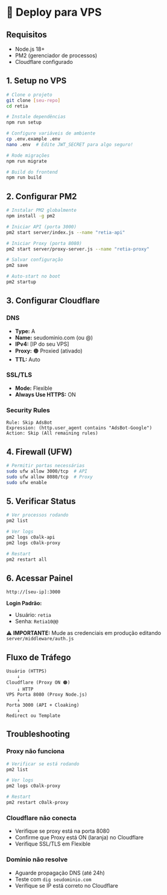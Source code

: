 # 🚀 Deploy para VPS

## Requisitos
- Node.js 18+
- PM2 (gerenciador de processos)
- Cloudflare configurado

## 1. Setup no VPS

```bash
# Clone o projeto
git clone [seu-repo]
cd retia

# Instale dependências
npm run setup

# Configure variáveis de ambiente
cp .env.example .env
nano .env  # Edite JWT_SECRET para algo seguro!

# Rode migrações
npm run migrate

# Build do frontend
npm run build
```

## 2. Configurar PM2

```bash
# Instalar PM2 globalmente
npm install -g pm2

# Iniciar API (porta 3000)
pm2 start server/index.js --name "retia-api"

# Iniciar Proxy (porta 8080)
pm2 start server/proxy-server.js --name "retia-proxy"

# Salvar configuração
pm2 save

# Auto-start no boot
pm2 startup
```

## 3. Configurar Cloudflare

### DNS
- **Type:** A
- **Name:** seudominio.com (ou @)
- **IPv4:** [IP do seu VPS]
- **Proxy:** 🟠 Proxied (ativado)
- **TTL:** Auto

### SSL/TLS
- **Mode:** Flexible
- **Always Use HTTPS:** ON

### Security Rules
```
Rule: Skip AdsBot
Expression: (http.user_agent contains "AdsBot-Google")
Action: Skip (All remaining rules)
```

## 4. Firewall (UFW)

```bash
# Permitir portas necessárias
sudo ufw allow 3000/tcp  # API
sudo ufw allow 8080/tcp  # Proxy
sudo ufw enable
```

## 5. Verificar Status

```bash
# Ver processos rodando
pm2 list

# Ver logs
pm2 logs c0alk-api
pm2 logs c0alk-proxy

# Restart
pm2 restart all
```

## 6. Acessar Painel

```
http://[seu-ip]:3000
```

**Login Padrão:**
- Usuário: `retia`
- Senha: `Retia10@@`

⚠️ **IMPORTANTE:** Mude as credenciais em produção editando `server/middleware/auth.js`

## Fluxo de Tráfego

```
Usuário (HTTPS)
    ↓
Cloudflare (Proxy ON 🟠)
    ↓ HTTP
VPS Porta 8080 (Proxy Node.js)
    ↓
Porta 3000 (API + Cloaking)
    ↓
Redirect ou Template
```

## Troubleshooting

### Proxy não funciona
```bash
# Verificar se está rodando
pm2 list

# Ver logs
pm2 logs c0alk-proxy

# Restart
pm2 restart c0alk-proxy
```

### Cloudflare não conecta
- Verifique se proxy está na porta 8080
- Confirme que Proxy está ON (laranja) no Cloudflare
- Verifique SSL/TLS em Flexible

### Domínio não resolve
- Aguarde propagação DNS (até 24h)
- Teste com `dig seudominio.com`
- Verifique se IP está correto no Cloudflare
